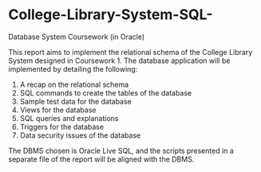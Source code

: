 # College-Library-System-SQL-
Database System Coursework (in Oracle)

This report aims to implement the relational schema of the College Library System designed in Coursework 1. The database application will be implemented by detailing the following:

1)	A recap on the relational schema
2)	SQL commands to create the tables of the database
3)	Sample test data for the database
4)	Views for the database
5)	SQL queries and explanations
6)	Triggers for the database
7)	Data security issues of the database

The DBMS chosen is Oracle Live SQL, and the scripts presented in a separate file of the report will be aligned with the DBMS.

